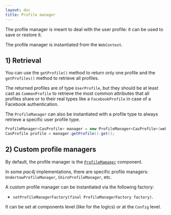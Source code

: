 ```yaml
---
layout: doc
title: Profile manager
---
```


The profile manager is meant to deal with the user profile: it can be used to save or restore it.

The profile manager is instantiated from the `WebContext`.

## 1) Retrieval

You can use the `getProfile()` method to return only one profile and the `getProfiles()` method to retrieve all profiles.

The returned profiles are of type `UserProfile`, but they should be at least cast as `CommonProfile` to retrieve the most common attributes that all profiles share
or to their real types like a `FacebookProfile` in case of a Facebook authentication.

The `ProfileManager` can also be instantiated with a profile type to always retrieve a specific user profile type.

```java
ProfileManager<CasProfile> manager = new ProfileManager<CasProfile>(webContext)
CasProfile profile = manager.getProfile().get();
```

## 2) Custom profile managers

By default, the profile manager is the [`ProfileMamager`](https://github.com/pac4j/pac4j/blob/master/pac4j-core/src/main/java/org/pac4j/core/profile/ProfileManager.java) component.

In some *pac4j* implementations, there are specific profile managers: `UndertowProfileManager`, `ShiroProfileManager`, etc.

A custom profile manager can be instantiated via the following factory:

- `setProfileManagerFactory(final ProfileManagerFactory factory)`.

It can be set at components level (like for the logics) or at the `Config` level.
